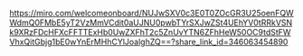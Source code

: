 https://miro.com/welcomeonboard/NUJwSXV0c3E0T0ZOcGR3U25oenFQWWdmQ0FMbE5yT2VzMmVCdit0aUJNU0pwbTYrSXJwZSt4UEhYV0tRRkVSNk9XRzFDcHFXcFFTTExHb0UwZXFhT2c5ZnUvYTN6ZFhHeW50OC9tdStFWVhxQitGbjg1bE0wYnErMHhCYlJoalghZQ==?share_link_id=346063454890
